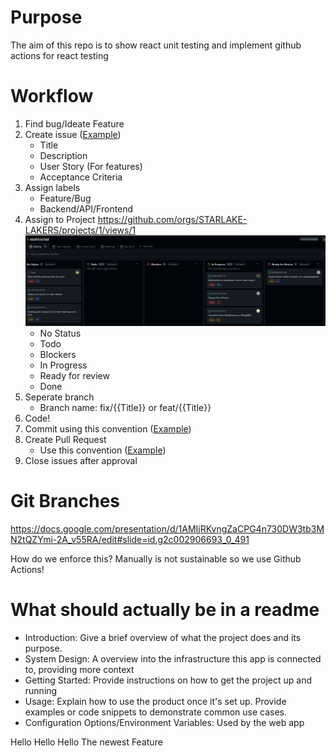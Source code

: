 # Purpose
The aim of this repo is to show react unit testing and implement github actions for react testing

# Workflow
1. Find bug/Ideate Feature
2. Create issue ([Example](https://docs.google.com/presentation/d/1AMIjRKvngZaCPG4n730DW3tb3MN2tQZYmi-2A_v55RA/edit#slide=id.g2c002906693_0_329))
    - Title
    - Description
    - User Story (For features)
    - Acceptance Criteria
3. Assign labels
    - Feature/Bug
    - Backend/API/Frontend
4. Assign to Project 
https://github.com/orgs/STARLAKE-LAKERS/projects/1/views/1
![alt text](image.png)
    - No Status
    - Todo
    - Blockers
    - In Progress
    - Ready for review
    - Done
5. Seperate branch
    - Branch name: fix/{{Title}} or feat/{{Title}}
6. Code!
7. Commit using this convention ([Example](https://docs.google.com/presentation/d/1AMIjRKvngZaCPG4n730DW3tb3MN2tQZYmi-2A_v55RA/edit#slide=id.g26b020f8e9f_0_5))
8. Create Pull Request
    - Use this convention ([Example](https://docs.google.com/presentation/d/1AMIjRKvngZaCPG4n730DW3tb3MN2tQZYmi-2A_v55RA/edit#slide=id.g26b020f8e9f_0_35))
9. Close issues after approval

# Git Branches
https://docs.google.com/presentation/d/1AMIjRKvngZaCPG4n730DW3tb3MN2tQZYmi-2A_v55RA/edit#slide=id.g2c002906693_0_491

How do we enforce this? Manually is not sustainable so we use Github Actions!

# What should actually be in a readme
 - Introduction: Give a brief overview of what the project does and its purpose.
 - System Design: A overview into the infrastructure this app is connected to, providing more context
 - Getting Started: Provide instructions on how to get the project up and running
 - Usage: Explain how to use the product once it's set up. Provide examples or code snippets to demonstrate common use cases.
 - Configuration Options/Environment Variables: Used by the web app




Hello
Hello
Hello
The newest Feature